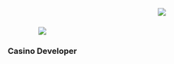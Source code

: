 <img align="right" src="https://visitor-badge.laobi.icu/badge?page_id=Uvexer.Uvexer" />
<h1 align="center">
    <img src="https://readme-typing-svg.herokuapp.com/?font=Righteous&size=35&center=true&vCenter=true&width=500&height=70&duration=4000&lines=Hi+There!+👋;+I'm+Bogdan+Chupahin!;" />
</h1>

<h3 align="center">Casino Developer </h3>






<br/>
